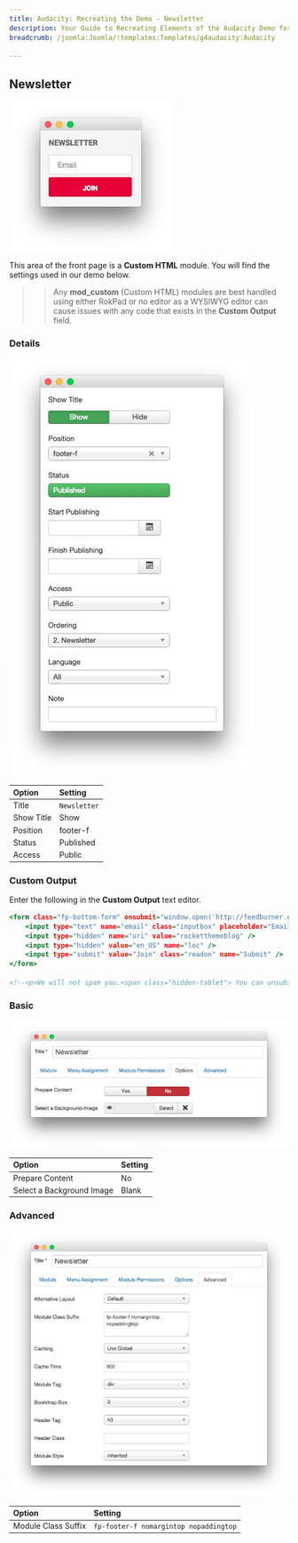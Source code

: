 ```yaml
---
title: Audacity: Recreating the Demo - Newsletter
description: Your Guide to Recreating Elements of the Audacity Demo for Joomla
breadcrumb: /joomla:Joomla/!templates:Templates/g4audacity:Audacity

---
```


Newsletter
-----

![](assets/demo_19.jpeg)

This area of the front page is a **Custom HTML** module. You will find the settings used in our demo below.

>> Any **mod_custom** (Custom HTML) modules are best handled using either RokPad or no editor as a WYSIWYG editor can cause issues with any code that exists in the **Custom Output** field.

### Details

![](assets/demo_19a.jpeg)

| Option     | Setting      |
| :-----     | :-----       |
| Title      | `Newsletter` |
| Show Title | Show         |
| Position   | footer-f     |
| Status     | Published    |
| Access     | Public       |

### Custom Output

Enter the following in the **Custom Output** text editor.

~~~ .html
<form class="fp-bottom-form" onsubmit="window.open('http://feedburner.google.com/fb/a/mailverify?uri=rocketthemeblog', 'popupwindow', 'scrollbars=yes,width=550,height=520');return true" target="popupwindow" method="post" action="http://feedburner.google.com/fb/a/mailverify">
    <input type="text" name="email" class="inputbox" placeholder="Email" />
    <input type="hidden" name="uri" value="rocketthemeblog" />
    <input type="hidden" value="en_US" name="loc" />
    <input type="submit" value="Join" class="readon" name="Submit" />
</form>

<!--<p>We will not spam you.<span class="hidden-tablet"> You can unsubscribe at anytime.</span></p>-->
~~~

### Basic

![](assets/demo_19b.jpeg)

| Option                    | Setting |
| :-----                    | :-----  |
| Prepare Content           | No      |
| Select a Background Image | Blank   |

### Advanced

![](assets/demo_19c.jpeg)

| Option              | Setting                                |
| :-----              | :-----                                 |
| Module Class Suffix | `fp-footer-f nomargintop nopaddingtop` |
